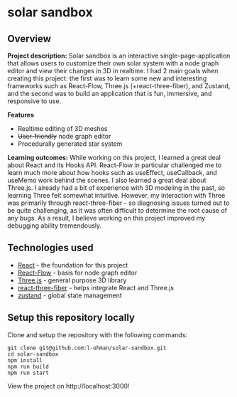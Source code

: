 # solar sandbox
## Overview
**Project description:**
Solar sandbox is an interactive single-page-application that allows users to customize their own solar system with a node graph editor and view their changes in 3D in realtime. I had 2 main goals when creating this project: the first was to learn some new and interesting frameworks such as React-Flow, Three.js (+react-three-fiber), and Zustand, and the second was to build an application that is fun, immersive, and responsive to use.

**Features**
* Realtime editing of 3D meshes
* ~~User-friendly~~ node graph editor
* Procedurally generated star system

**Learning outcomes:**
While working on this project, I learned a great deal about React and its Hooks API. React-Flow in particular challenged me to learn much more about how hooks such as useEffect, useCallback, and useMemo work behind the scenes. I also learned a great deal about Three.js. I already had a bit of experience with 3D modeling in the past, so learning Three felt somewhat intuitive. However, my interaction with Three was primarily through react-three-fiber - so diagnosing issues turned out to be quite challenging, as it was often difficult to determine the root cause of any bugs. As a result, I believe working on this project improved my debugging ability tremendously.

## Technologies used
* [React](https://www.npmjs.com/package/react) - the foundation for this project
* [React-Flow](https://www.npmjs.com/package/react-flow) - basis for node graph editor
* [Three.js](https://www.npmjs.com/package/three) - general purpose 3D library
* [react-three-fiber](https://www.npmjs.com/package/@react-three/fiber) - helps integrate React and Three.js
* [zustand](https://www.npmjs.com/package/zustand) - global state management

 ## Setup this repository locally
Clone and setup the repository with the following commands:
```
git clone git@github.com:l-ohman/solar-sandbox.git
cd solar-sandbox
npm install
npm run build
npm run start
```
View the project on http://localhost:3000!

